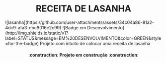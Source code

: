 <h1 align="center"> RECEITA DE LASANHA  </h1>![lasanha](https://github.com/user-attachments/assets/34c04a86-81a2-4dc9-afa3-ebc9016e2c99)
![Badge em Desenvolvimento](http://img.shields.io/static/v1?label=STATUS&message=EM%20DESENVOLVIMENTO&color=GREEN&style=for-the-badge)
Projeto com intuito de colocar uma receita de lasanha

<h4 align="center"> 
    :construction:  Projeto em construção  :construction:
</h4>
